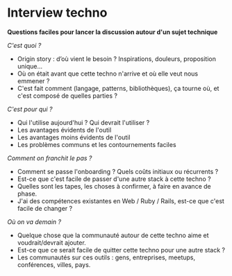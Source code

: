 # Interview techno
**Questions faciles pour lancer la discussion autour d'un sujet technique**

*C'est quoi ?* 

* Origin story : d’où vient le besoin ? Inspirations, douleurs, proposition unique...
* Où on était avant que cette techno n'arrive et où elle veut nous emmener ?
* C'est fait comment (langage, patterns, bibliothèques), ça tourne où, et c'est composé de quelles parties ?

*C'est pour qui ?* 

* Qui l'utilise aujourd'hui ? Qui devrait l'utiliser ?
* Les avantages évidents de l'outil
* Les avantages moins évidents de l'outil
* Les problèmes communs et les contournements faciles

*Comment on franchit le pas ?* 

* Comment se passe l'onboarding ? Quels coûts initiaux ou récurrents ?
* Est-ce que c'est facile de passer d'une autre stack à cette techno ?
* Quelles sont les tapes, les choses à confirmer, à faire en avance de phase.
* J'ai des compétences existantes en Web / Ruby / Rails, est-ce que c'est facile de changer ?


*Où on va demain ?* 

* Quelque chose que la communauté autour de cette techno aime et voudrait/devrait ajouter.
* Est-ce que ce serait facile de quitter cette techno pour une autre stack ?
* Les communautés sur ces outils : gens, entreprises, meetups, conférences, villes, pays.
